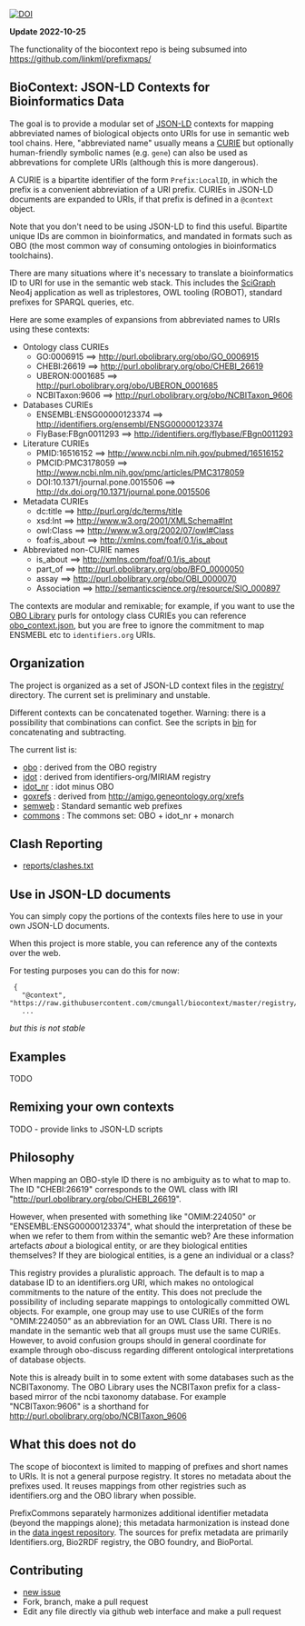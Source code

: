 [![DOI](https://zenodo.org/badge/13996/prefixcommons/biocontext.svg)](https://zenodo.org/badge/latestdoi/13996/prefixcommons/biocontext)

__Update 2022-10-25__

The functionality of the biocontext repo is being subsumed into https://github.com/linkml/prefixmaps/

## BioContext: JSON-LD Contexts for Bioinformatics Data

The goal is to provide a modular set of [JSON-LD](http://json-ld.org/)
contexts for mapping abbreviated names of biological objects onto URIs
for use in semantic web tool chains. Here, "abbreviated name" usually
means a [CURIE](https://en.wikipedia.org/wiki/CURIE) but optionally
human-friendly symbolic names (e.g. `gene`) can also be used as
abbrevations for complete URIs (although this is more dangerous).

A CURIE is a bipartite identifier of the form `Prefix:LocalID`, in
which the prefix is a convenient abbreviation of a URI prefix. CURIEs
in JSON-LD documents are expanded to URIs, if that prefix is defined
in a `@context` object.

Note that you don't need to be using JSON-LD to find this
useful. Bipartite unique IDs are common in bioinformatics, and
mandated in formats such as OBO (the most common way of consuming
ontologies in bioinformatics toolchains).

There are many situations where it's necessary to translate a
bioinformatics ID to URI for use in the semantic web stack. This
includes the [SciGraph](https://github.com/SciGraph/SciGraph) Neo4j
application as well as triplestores, OWL tooling (ROBOT), standard
prefixes for SPARQL queries, etc.

Here are some examples of expansions from abbreviated names to URIs
using these contexts:

 * Ontology class CURIEs
    * GO:0006915 ==> http://purl.obolibrary.org/obo/GO_0006915
    * CHEBI:26619 ==> http://purl.obolibrary.org/obo/CHEBI_26619
    * UBERON:0001685 ==> http://purl.obolibrary.org/obo/UBERON_0001685
    * NCBITaxon:9606 ==> http://purl.obolibrary.org/obo/NCBITaxon_9606
 * Databases CURIEs
    * ENSEMBL:ENSG00000123374 ==> http://identifiers.org/ensembl/ENSG00000123374
    * FlyBase:FBgn0011293 ==> http://identifiers.org/flybase/FBgn0011293
 * Literature CURIEs
    * PMID:16516152 ==> http://www.ncbi.nlm.nih.gov/pubmed/16516152
    * PMCID:PMC3178059 ==> http://www.ncbi.nlm.nih.gov/pmc/articles/PMC3178059
    * DOI:10.1371/journal.pone.0015506 ==> http://dx.doi.org/10.1371/journal.pone.0015506
 * Metadata CURIEs
    * dc:title ==> http://purl.org/dc/terms/title
    * xsd:Int ==> http://www.w3.org/2001/XMLSchema#Int
    * owl:Class ==> http://www.w3.org/2002/07/owl#Class
    * foaf:is_about ==> http://xmlns.com/foaf/0.1/is_about
 * Abbreviated non-CURIE names
    * is_about ==> http://xmlns.com/foaf/0.1/is_about
    * part_of ==> http://purl.obolibrary.org/obo/BFO_0000050
    * assay ==> http://purl.obolibrary.org/obo/OBI_0000070
    * Association ==> http://semanticscience.org/resource/SIO_000897

The contexts are modular and remixable; for example, if you want to
use the [OBO Library](http://obofoundry.org) purls for ontology class
CURIEs you can reference [obo_context.json](registry/obo_context.jsonld), but you are free to ignore
the commitment to map ENSMEBL etc to `identifiers.org` URIs.

## Organization

The project is organized as a set of JSON-LD context files in the
[registry/](registry) directory. The current set is preliminary and
unstable.

Different contexts can be concatenated together. Warning: there is a
possibility that combinations can confict. See the scripts in
[bin](bin/) for concatenating and subtracting.

The current list is:

 * [obo](registry/obo_context.jsonld) : derived from the OBO registry
 * [idot](registry/idot_context.jsonld) : derived from identifiers-org/MIRIAM registry
 * [idot_nr](registry/idot_nr_context.jsonld) : idot minus OBO
 * [goxrefs](registry/goxrefs_context.jsonld) : derived from http://amigo.geneontology.org/xrefs
 * [semweb](registry/semweb_context.jsonld) : Standard semantic web prefixes
 * [commons](registry/commons_context.jsonld) : The commons set: OBO + idot_nr + monarch

## Clash Reporting

 * [reports/clashes.txt](reports/clashes.txt)

## Use in JSON-LD documents

You can simply copy the portions of the contexts files here to use in
your own JSON-LD documents.

When this project is more stable, you can reference any of the
contexts over the web.

For testing purposes you can do this for now:

```
 {
   "@context", "https://raw.githubusercontent.com/cmungall/biocontext/master/registry/obo_context.jsonld"
   ...
```

*but this is not stable*

## Examples

TODO

## Remixing your own contexts

TODO - provide links to JSON-LD scripts

## Philosophy

When mapping an OBO-style ID there is no ambiguity as to what to map
to. The ID "CHEBI:26619" corresponds to the OWL class with IRI
"http://purl.obolibrary.org/obo/CHEBI_26619". 

However, when presented with something like "OMIM:224050" or
"ENSEMBL:ENSG00000123374", what should the interpretation of these be
when we refer to them from within the semantic web? Are these
information artefacts *about* a biological entity, or are they
biological entities themselves? If they are biological entities, is a
gene an individual or a class?

This registry provides a pluralistic approach. The default is to map a
database ID to an identifiers.org URI, which makes no ontological
commitments to the nature of the entity. This does not preclude the
possibility of including separate mappings to ontologically committed
OWL objects. For example, one group may use to use CURIEs of the form
"OMIM:224050" as an abbreviation for an OWL Class URI. There is no
mandate in the semantic web that all groups must use the same
CURIEs. However, to avoid confusion groups should in general
coordinate for example through obo-discuss regarding different
ontological interpretations of database objects.

Note this is already built in to some extent with some databases such
as the NCBITaxonomy. The OBO Library uses the NCBITaxon prefix for a
class-based mirror of the ncbi taxonomy database. For example
"NCBITaxon:9606" is a shorthand for
http://purl.obolibrary.org/obo/NCBITaxon_9606

## What this does not do

The scope of biocontext is limited to mapping of prefixes and short
names to URIs. It is not a general purpose registry. It stores no
metadata about the prefixes used. It reuses mappings from other
registries such as identifiers.org and the OBO library when possible.

PrefixCommons separately harmonizes additional identifier metadata (beyond the mappings alone); this metadata harmonization is instead done in the [data ingest repository](https://github.com/prefixcommons/data-ingest). The sources for prefix metadata are primarily Identifiers.org, Bio2RDF registry, the OBO foundry, and BioPortal.

## Contributing

 * [new issue](issues/new)
 * Fork, branch, make a pull request
 * Edit any file directly via github web interface and make a pull request
